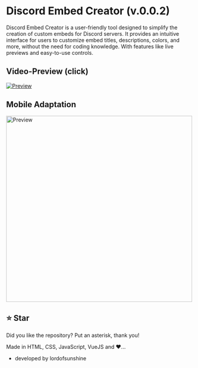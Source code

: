 # Discord Embed Creator (v.0.0.2)
Discord Embed Creator is a user-friendly tool designed to simplify the creation of custom embeds for Discord servers. It provides an intuitive interface for users to customize embed titles, descriptions, colors, and more, without the need for coding knowledge. With features like live previews and easy-to-use controls.

## Video-Preview (click)
<a href="https://cdn.glitch.global/de93c334-a8c2-4333-808c-da266614e993/videoo.mp4?v=1719066560655" title="Preview"><img src="https://cdn.glitch.global/de93c334-a8c2-4333-808c-da266614e993/banner1.jpg?v=1719066705261" alt="Preview" /></a>

## Mobile Adaptation

<img src="https://cdn.glitch.global/de93c334-a8c2-4333-808c-da266614e993/ppreview.png?v=1719066842977" alt="Preview" width="500px" height="auto">

## ⭐ Star
Did you like the repository? Put an asterisk, thank you!

Made in HTML, CSS, JavaScript, VueJS and ❤️...
* developed by lordofsunshine
